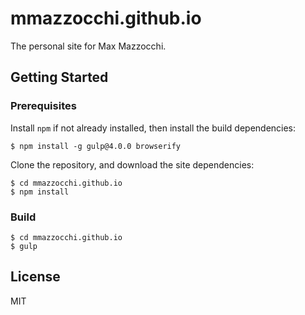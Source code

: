 # mmazzocchi.github.io
The personal site for Max Mazzocchi.

## Getting Started
### Prerequisites
Install `npm` if not already installed, then install the build dependencies:
```
$ npm install -g gulp@4.0.0 browserify
```

Clone the repository, and download the site dependencies:

```
$ cd mmazzocchi.github.io
$ npm install
```

### Build
```
$ cd mmazzocchi.github.io
$ gulp
```

## License
MIT
